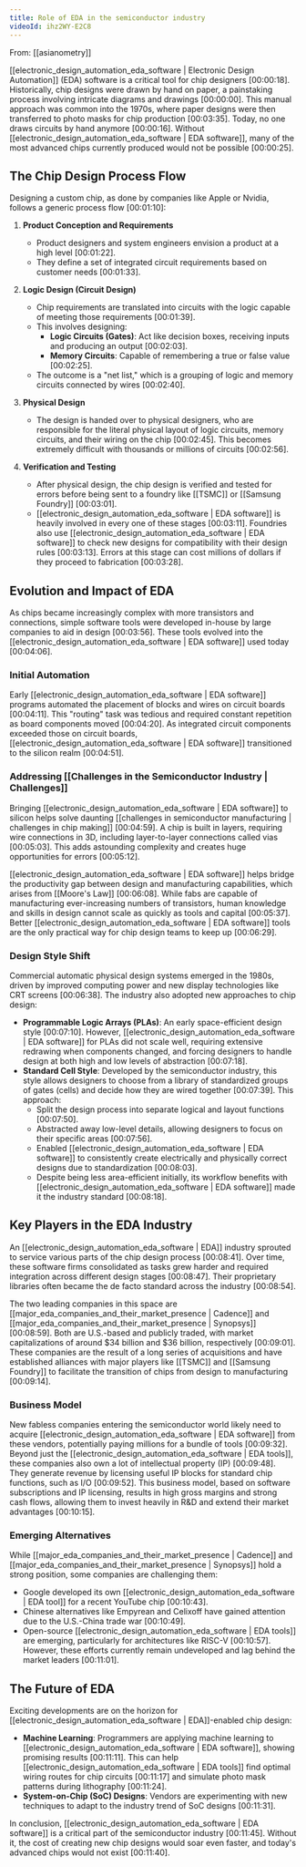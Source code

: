 ```yaml
---
title: Role of EDA in the semiconductor industry
videoId: ihz2WY-E2C8
---
```


From: [[asianometry]] <br/> 

[[electronic_design_automation_eda_software | Electronic Design Automation]] (EDA) software is a critical tool for chip designers <a class="yt-timestamp" data-t="00:00:18">[00:00:18]</a>. Historically, chip designs were drawn by hand on paper, a painstaking process involving intricate diagrams and drawings <a class="yt-timestamp" data-t="00:00:00">[00:00:00]</a>. This manual approach was common into the 1970s, where paper designs were then transferred to photo masks for chip production <a class="yt-timestamp" data-t="00:03:35">[00:03:35]</a>. Today, no one draws circuits by hand anymore <a class="yt-timestamp" data-t="00:00:16">[00:00:16]</a>. Without [[electronic_design_automation_eda_software | EDA software]], many of the most advanced chips currently produced would not be possible <a class="yt-timestamp" data-t="00:00:25">[00:00:25]</a>.

## The Chip Design Process Flow

Designing a custom chip, as done by companies like Apple or Nvidia, follows a generic process flow <a class="yt-timestamp" data-t="00:01:10">[00:01:10]</a>:

1.  **Product Conception and Requirements**
    *   Product designers and system engineers envision a product at a high level <a class="yt-timestamp" data-t="00:01:22">[00:01:22]</a>.
    *   They define a set of integrated circuit requirements based on customer needs <a class="yt-timestamp" data-t="00:01:33">[00:01:33]</a>.

2.  **Logic Design (Circuit Design)**
    *   Chip requirements are translated into circuits with the logic capable of meeting those requirements <a class="yt-timestamp" data-t="00:01:39">[00:01:39]</a>.
    *   This involves designing:
        *   **Logic Circuits (Gates)**: Act like decision boxes, receiving inputs and producing an output <a class="yt-timestamp" data-t="00:02:03">[00:02:03]</a>.
        *   **Memory Circuits**: Capable of remembering a true or false value <a class="yt-timestamp" data-t="00:02:25">[00:02:25]</a>.
    *   The outcome is a "net list," which is a grouping of logic and memory circuits connected by wires <a class="yt-timestamp" data-t="00:02:40">[00:02:40]</a>.

3.  **Physical Design**
    *   The design is handed over to physical designers, who are responsible for the literal physical layout of logic circuits, memory circuits, and their wiring on the chip <a class="yt-timestamp" data-t="00:02:45">[00:02:45]</a>. This becomes extremely difficult with thousands or millions of circuits <a class="yt-timestamp" data-t="00:02:56">[00:02:56]</a>.

4.  **Verification and Testing**
    *   After physical design, the chip design is verified and tested for errors before being sent to a foundry like [[TSMC]] or [[Samsung Foundry]] <a class="yt-timestamp" data-t="00:03:01">[00:03:01]</a>.
    *   [[electronic_design_automation_eda_software | EDA software]] is heavily involved in every one of these stages <a class="yt-timestamp" data-t="00:03:11">[00:03:11]</a>. Foundries also use [[electronic_design_automation_eda_software | EDA software]] to check new designs for compatibility with their design rules <a class="yt-timestamp" data-t="00:03:13">[00:03:13]</a>. Errors at this stage can cost millions of dollars if they proceed to fabrication <a class="yt-timestamp" data-t="00:03:28">[00:03:28]</a>.

## Evolution and Impact of EDA

As chips became increasingly complex with more transistors and connections, simple software tools were developed in-house by large companies to aid in design <a class="yt-timestamp" data-t="00:03:56">[00:03:56]</a>. These tools evolved into the [[electronic_design_automation_eda_software | EDA software]] used today <a class="yt-timestamp" data-t="00:04:06">[00:04:06]</a>.

### Initial Automation
Early [[electronic_design_automation_eda_software | EDA software]] programs automated the placement of blocks and wires on circuit boards <a class="yt-timestamp" data-t="00:04:11">[00:04:11]</a>. This "routing" task was tedious and required constant repetition as board components moved <a class="yt-timestamp" data-t="00:04:20">[00:04:20]</a>. As integrated circuit components exceeded those on circuit boards, [[electronic_design_automation_eda_software | EDA software]] transitioned to the silicon realm <a class="yt-timestamp" data-t="00:04:51">[00:04:51]</a>.

### Addressing [[Challenges in the Semiconductor Industry | Challenges]]
Bringing [[electronic_design_automation_eda_software | EDA software]] to silicon helps solve daunting [[challenges in semiconductor manufacturing | challenges in chip making]] <a class="yt-timestamp" data-t="00:04:59">[00:04:59]</a>. A chip is built in layers, requiring wire connections in 3D, including layer-to-layer connections called vias <a class="yt-timestamp" data-t="00:05:03">[00:05:03]</a>. This adds astounding complexity and creates huge opportunities for errors <a class="yt-timestamp" data-t="00:05:12">[00:05:12]</a>.

[[electronic_design_automation_eda_software | EDA software]] helps bridge the productivity gap between design and manufacturing capabilities, which arises from [[Moore's Law]] <a class="yt-timestamp" data-t="00:06:08">[00:06:08]</a>. While fabs are capable of manufacturing ever-increasing numbers of transistors, human knowledge and skills in design cannot scale as quickly as tools and capital <a class="yt-timestamp" data-t="00:05:37">[00:05:37]</a>. Better [[electronic_design_automation_eda_software | EDA software]] tools are the only practical way for chip design teams to keep up <a class="yt-timestamp" data-t="00:06:29">[00:06:29]</a>.

### Design Style Shift
Commercial automatic physical design systems emerged in the 1980s, driven by improved computing power and new display technologies like CRT screens <a class="yt-timestamp" data-t="00:06:38">[00:06:38]</a>. The industry also adopted new approaches to chip design:

*   **Programmable Logic Arrays (PLAs)**: An early space-efficient design style <a class="yt-timestamp" data-t="00:07:10">[00:07:10]</a>. However, [[electronic_design_automation_eda_software | EDA software]] for PLAs did not scale well, requiring extensive redrawing when components changed, and forcing designers to handle design at both high and low levels of abstraction <a class="yt-timestamp" data-t="00:07:18">[00:07:18]</a>.
*   **Standard Cell Style**: Developed by the semiconductor industry, this style allows designers to choose from a library of standardized groups of gates (cells) and decide how they are wired together <a class="yt-timestamp" data-t="00:07:39">[00:07:39]</a>. This approach:
    *   Split the design process into separate logical and layout functions <a class="yt-timestamp" data-t="00:07:50">[00:07:50]</a>.
    *   Abstracted away low-level details, allowing designers to focus on their specific areas <a class="yt-timestamp" data-t="00:07:56">[00:07:56]</a>.
    *   Enabled [[electronic_design_automation_eda_software | EDA software]] to consistently create electrically and physically correct designs due to standardization <a class="yt-timestamp" data-t="00:08:03">[00:08:03]</a>.
    *   Despite being less area-efficient initially, its workflow benefits with [[electronic_design_automation_eda_software | EDA software]] made it the industry standard <a class="yt-timestamp" data-t="00:08:18">[00:08:18]</a>.

## Key Players in the EDA Industry

An [[electronic_design_automation_eda_software | EDA]] industry sprouted to service various parts of the chip design process <a class="yt-timestamp" data-t="00:08:41">[00:08:41]</a>. Over time, these software firms consolidated as tasks grew harder and required integration across different design stages <a class="yt-timestamp" data-t="00:08:47">[00:08:47]</a>. Their proprietary libraries often became the de facto standard across the industry <a class="yt-timestamp" data-t="00:08:54">[00:08:54]</a>.

The two leading companies in this space are [[major_eda_companies_and_their_market_presence | Cadence]] and [[major_eda_companies_and_their_market_presence | Synopsys]] <a class="yt-timestamp" data-t="00:08:59">[00:08:59]</a>. Both are U.S.-based and publicly traded, with market capitalizations of around $34 billion and $36 billion, respectively <a class="yt-timestamp" data-t="00:09:01">[00:09:01]</a>. These companies are the result of a long series of acquisitions and have established alliances with major players like [[TSMC]] and [[Samsung Foundry]] to facilitate the transition of chips from design to manufacturing <a class="yt-timestamp" data-t="00:09:14">[00:09:14]</a>.

### Business Model
New fabless companies entering the semiconductor world likely need to acquire [[electronic_design_automation_eda_software | EDA software]] from these vendors, potentially paying millions for a bundle of tools <a class="yt-timestamp" data-t="00:09:32">[00:09:32]</a>. Beyond just the [[electronic_design_automation_eda_software | EDA tools]], these companies also own a lot of intellectual property (IP) <a class="yt-timestamp" data-t="00:09:48">[00:09:48]</a>. They generate revenue by licensing useful IP blocks for standard chip functions, such as I/O <a class="yt-timestamp" data-t="00:09:52">[00:09:52]</a>. This business model, based on software subscriptions and IP licensing, results in high gross margins and strong cash flows, allowing them to invest heavily in R&D and extend their market advantages <a class="yt-timestamp" data-t="00:10:15">[00:10:15]</a>.

### Emerging Alternatives
While [[major_eda_companies_and_their_market_presence | Cadence]] and [[major_eda_companies_and_their_market_presence | Synopsys]] hold a strong position, some companies are challenging them:
*   Google developed its own [[electronic_design_automation_eda_software | EDA tool]] for a recent YouTube chip <a class="yt-timestamp" data-t="00:10:43">[00:10:43]</a>.
*   Chinese alternatives like Empyrean and Celixoff have gained attention due to the U.S.-China trade war <a class="yt-timestamp" data-t="00:10:49">[00:10:49]</a>.
*   Open-source [[electronic_design_automation_eda_software | EDA tools]] are emerging, particularly for architectures like RISC-V <a class="yt-timestamp" data-t="00:10:57">[00:10:57]</a>.
However, these efforts currently remain undeveloped and lag behind the market leaders <a class="yt-timestamp" data-t="00:11:01">[00:11:01]</a>.

## The Future of EDA
Exciting developments are on the horizon for [[electronic_design_automation_eda_software | EDA]]-enabled chip design:
*   **Machine Learning**: Programmers are applying machine learning to [[electronic_design_automation_eda_software | EDA software]], showing promising results <a class="yt-timestamp" data-t="00:11:11">[00:11:11]</a>. This can help [[electronic_design_automation_eda_software | EDA tools]] find optimal wiring routes for chip circuits <a class="yt-timestamp" data-t="00:11:17">[00:11:17]</a> and simulate photo mask patterns during lithography <a class="yt-timestamp" data-t="00:11:24">[00:11:24]</a>.
*   **System-on-Chip (SoC) Designs**: Vendors are experimenting with new techniques to adapt to the industry trend of SoC designs <a class="yt-timestamp" data-t="00:11:31">[00:11:31]</a>.

In conclusion, [[electronic_design_automation_eda_software | EDA software]] is a critical part of the semiconductor industry <a class="yt-timestamp" data-t="00:11:45">[00:11:45]</a>. Without it, the cost of creating new chip designs would soar even faster, and today's advanced chips would not exist <a class="yt-timestamp" data-t="00:11:40">[00:11:40]</a>.